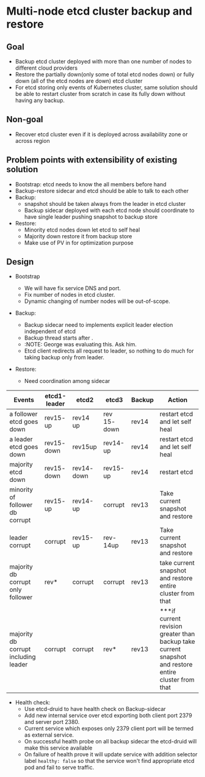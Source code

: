 # Multi-node etcd cluster backup and restore

## Goal

- Backup etcd cluster deployed with more than one number of nodes to different cloud providers
- Restore the partially down(only some of total etcd nodes down) or fully down (all of the etcd nodes are down) etcd cluster
- For etcd storing only events of Kubernetes cluster, same solution should be able to restart cluster from scratch in case its fully down without having any backup.

## Non-goal

- Recover etcd cluster even if it is deployed across availability zone or across region

## Problem points with extensibility of existing solution

- Bootstrap: etcd needs to know the all members before hand
- Backup-restore sidecar and etcd should be able to talk to each other
- Backup:
    - snapshot should be taken always from the leader in etcd cluster
    - Backup sidecar deployed with each etcd node should coordinate to have single leader pushing snapshot to backup store
- Restore:
    - Minority etcd nodes down let etcd to self heal
    - Majority down restore it from backup store
    - Make use of PV in for optimization purpose


## Design

- Bootstrap
    - We will have fix service DNS and port.
    - Fix number of nodes in etcd cluster.
    - Dynamic changing of number nodes will be out-of-scope.

- Backup:
    - Backup sidecar need to implements explicit leader election independent of etcd
    - Backup thread starts after .
    - :NOTE: George was evaluating this. Ask him.
    - Etcd client redirects all request to leader, so nothing to do much for taking backup only from leader.

- Restore:
    - Need coordination among sidecar

|Events|etcd1-leader|etcd2|etcd3|Backup|Action|
|------|-----|-----|-----|------|------|
|a follower etcd goes down|rev15- up| rev14 up| rev 15- down | rev14| restart etcd and let self heal |
|a leader etcd goes down| rev15- down| rev15up| rev14-up | rev14| restart etcd and let self heal|
|majority etcd down|rev15- down|rev14- down|rev15-up|rev14|restart etcd|
|minority of follower db corrupt| rev15- up| rev14-up| corrupt| rev13|Take current snapshot and restore |
|leader corrupt |corrupt|rev15-up|rev-14up|rev13|Take current snapshot and restore |
|majority db corrupt only follower|rev*|corrupt|corrupt|rev13|take current snapshot and restore entire cluster from that |
|majority db corrupt including leader|corrupt|corrupt|rev*|rev13|***if current revision greater than backup take current snapshot and restore entire cluster from that |

- Health check:
    - Use etcd-druid to have health check on Backup-sidecar
    - Add new internal service over etcd exporting both client port 2379 and server port 2380.
    - Current service which exposes only 2379 client port will be termed as external service.
    - On successful health probe on all backup sidecar the etcd-druid will make this service available
    - On failure of health prove it will update service with addition selector label  `healthy: false` so that the service won't find appropriate etcd pod and fail to serve traffic.
